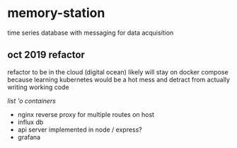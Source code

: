 # memory-station
time series database with messaging for data acquisition

## oct 2019 refactor

refactor to be in the cloud (digital ocean)
likely will stay on docker compose because learning kubernetes would be a hot mess and detract from actually writing working code

_list 'o containers_
* nginx reverse proxy for multiple routes on host
* influx db
* api server implemented in node / express?
* grafana
